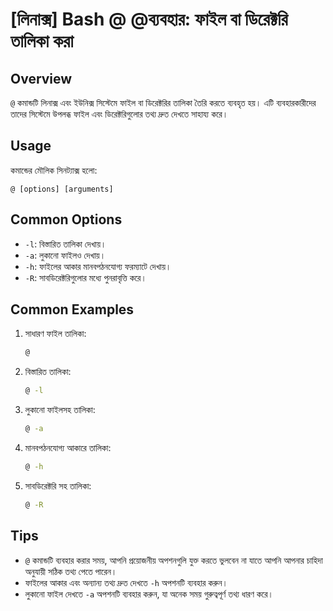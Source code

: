 # [লিনাক্স] Bash @ @ব্যবহার: ফাইল বা ডিরেক্টরি তালিকা করা

## Overview
`@` কমান্ডটি লিনাক্স এবং ইউনিক্স সিস্টেমে ফাইল বা ডিরেক্টরির তালিকা তৈরি করতে ব্যবহৃত হয়। এটি ব্যবহারকারীদের তাদের সিস্টেমে উপলব্ধ ফাইল এবং ডিরেক্টরিগুলোর তথ্য দ্রুত দেখতে সাহায্য করে।

## Usage
কমান্ডের মৌলিক সিনট্যাক্স হলো:
```
@ [options] [arguments]
```

## Common Options
- `-l`: বিস্তারিত তালিকা দেখায়।
- `-a`: লুকানো ফাইলও দেখায়।
- `-h`: ফাইলের আকার মানবপঠনযোগ্য ফরম্যাটে দেখায়।
- `-R`: সাবডিরেক্টরিগুলোর মধ্যে পুনরাবৃত্তি করে।

## Common Examples
1. সাধারণ ফাইল তালিকা:
   ```bash
   @ 
   ```

2. বিস্তারিত তালিকা:
   ```bash
   @ -l
   ```

3. লুকানো ফাইলসহ তালিকা:
   ```bash
   @ -a
   ```

4. মানবপঠনযোগ্য আকারে তালিকা:
   ```bash
   @ -h
   ```

5. সাবডিরেক্টরি সহ তালিকা:
   ```bash
   @ -R
   ```

## Tips
- `@` কমান্ডটি ব্যবহার করার সময়, আপনি প্রয়োজনীয় অপশনগুলি যুক্ত করতে ভুলবেন না যাতে আপনি আপনার চাহিদা অনুযায়ী সঠিক তথ্য পেতে পারেন।
- ফাইলের আকার এবং অন্যান্য তথ্য দ্রুত দেখতে `-h` অপশনটি ব্যবহার করুন।
- লুকানো ফাইল দেখতে `-a` অপশনটি ব্যবহার করুন, যা অনেক সময় গুরুত্বপূর্ণ তথ্য ধারণ করে।